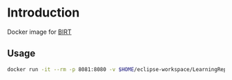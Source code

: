 # Introduction

Docker image for [BIRT](https://www.eclipse.org/birt/)

## Usage

```sh
docker run -it --rm -p 8081:8080 -v $HOME/eclipse-workspace/LearningReporting:/var/lib/birt_reports fhalim/birt-server
```
